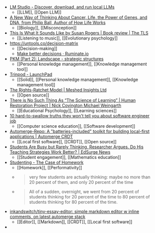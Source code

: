 - [LM Studio - Discover, download, and run local LLMs](https://lmstudio.ai/)
	- [[LLM]], [[Open LLM]]
- [A New Way of Thinking About Cancer, Life, the Power of Genes, and DNA, from Philip Ball, Author of How Life Works](https://nautil.us/how-life-really-works-435813/)
	- [[Biology]], [[Misconception]]
- [This Is What It Sounds Like by Susan Rogers | Book review | The TLS](https://www.the-tls.co.uk/articles/this-is-what-it-sounds-like-susan-rogers-book-review-philip-ball/)
	- [[Listening to music]], [[Evolutionary psychology]]
- https://untools.co/decision-matrix
	- [[Decision-making]]
	- [Make better decisions · Ruminate.io](https://ruminate.io/)
- [PKM (Part 2): Landscape - strategic structures](https://www.strategicstructures.com/?p=2591)
	- [[Personal knowledge management]], [[Knowledge management tool]]
- [Trinpod - LaunchPad](https://trinapp.com/)
	- [[Solid]], [[Personal knowledge management]], [[Knowledge management tool]]
- [The Rights-Ratchet Model | Meshed Insights Ltd](https://meshedinsights.com/2021/02/02/rights-ratchet/)
	- [[Open source]]
- [There is No Such Thing As “The Science of Learning” | Human Restoration Project | Nick Covington Michael Weingarth](https://www.humanrestorationproject.org/writing/there-is-no-such-thing-as-the-science-of-learning)
	- [[Educational Psychology]], [[Learning sciences]]
- [10 hard-to-swallow truths they won't tell you about software engineer job](https://www.mensurdurakovic.com/hard-to-swallow-truths-they-wont-tell-you-about-software-engineer-job/)
	- [[Computer science education]], [[Software development]]
- [Automerge-Repo: A "batteries-included" toolkit for building local-first applications | Automerge CRDT](https://automerge.org/blog/2023/11/06/automerge-repo/)
	- [[Local first software]], [[CRDT]], [[Open source]]
- [Students Are Busy but Rarely Thinking, Researcher Argues. Do His Teaching Strategies Work Better? | EdSurge News](https://www.edsurge.com/news/2023-11-07-students-are-busy-but-rarely-thinking-researcher-argues-do-his-teaching-strategies-work-better)
	- [[Student engagement]], [[Mathematics education]]
- [Studenting - The Case of Homework](https://www.peterliljedahl.com/wp-content/uploads/PME-NA-2013-Studenting.pdf)
	- [[Homework]], [[Performativity]]
	- >very few students are actually thinking: maybe no more than 20 percent of them, and only 20 percent of the time
	- >All of a sudden, overnight, we went from 20 percent of students thinking for 20 percent of the time to 80 percent of students thinking for 80 percent of the time.
- [inkandswitch/tiny-essay-editor: simple markdown editor w inline comments, on latest automerge stack](https://github.com/inkandswitch/tiny-essay-editor)
	- [[Editor]], [[Markdown]], [[CRDT]], [[Local first software]]
-